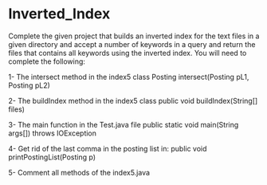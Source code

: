 # Inverted_Index

Complete the given project that builds an inverted index for the text files in a given directory and 
accept a number of keywords in a query and return the files that contains all keywords using the 
inverted index.
 You will need to complete the following:

 1- The  intersect method in the index5 class
    Posting intersect(Posting pL1, Posting pL2) 

2-  The buildIndex  method in the index5 class
   public void buildIndex(String[] files)   

3- The main function in the Test.java file
    public static void main(String args[]) throws IOException 

 4-  Get rid of the last comma in the posting list in:
         public void printPostingList(Posting p)
         
 5- Comment all methods of the index5.java
